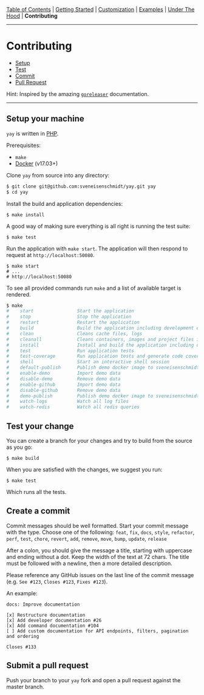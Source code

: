 [Table of Contents](README.md) | [Getting Started](getting-started.md) | [Customization](customization.md) | [Examples](examples.md) | [Under The Hood](docs/under-the-hood.md) | **Contributing**


---

# Contributing

* [Setup](contributing.md#setup)
* [Test](contributing.md#test)
* [Commit](contributing.md#commit)
* [Pull Request](contributing.md#pull-request)

Hint: Inspired by the amazing [`goreleaser`](https://github.com/goreleaser/goreleaser/tree/master/docs) documentation.

---


## Setup your machine

`yay` is written in [PHP](https://php.net/).

Prerequisites:

* `make`
* [Docker](https://www.docker.com/) (v17.03+)

Clone `yay` from source into any directory:

```bash
$ git clone git@github.com:sveneisenschmidt/yay.git yay
$ cd yay
```

Install the build and application dependencies:

```console
$ make install
```

A good way of making sure everything is all right is running the test suite:

```console
$ make test
```
Run the application with `make start`. The application will then respond to request at `http://localhost:50080`.

```console
$ make start
# ...
# http://localhost:50080
```

To see all provided commands run `make` and a list of available target is rendered.

```bash
$ make
#    start                Start the application
#    stop                 Stop the application
#    restart              Restart the application
#    build                Build the application including development environment
#    clean                Cleans cache files, logs
#    cleanall             Cleans containers, images and project files including caches, logs
#    install              Install and build the application including development environment
#    test                 Run application tests
#    test-coverage        Run application tests and generate code coverage
#    shell                Start an interactive shell session
#    default-publish      Publish demo docker image to sveneisenschmidt/yay
#    enable-demo          Import demo data
#    disable-demo         Remove demo data
#    enable-github        Import demo data
#    disable-github       Remove demo data
#    demo-publish         Publish demo docker image to sveneisenschmidt/yay-demo
#    watch-logs           Watch all log files
#    watch-redis          Watch all redis queries
```

## Test your change

You can create a branch for your changes and try to build from the source as you go:

```console
$ make build
```

When you are satisfied with the changes, we suggest you run:

```console
$ make test
```

Which runs all the tests.

## Create a commit

Commit messages should be well formatted.
Start your commit message with the type. Choose one of the following:
`feat`, `fix`, `docs`, `style`, `refactor`, `perf`, `test`, `chore`, `revert`, `add`, `remove`, `move`, `bump`, `update`, `release`

After a colon, you should give the message a title, starting with uppercase and ending without a dot.
Keep the width of the text at 72 chars.
The title must be followed with a newline, then a more detailed description.

Please reference any GitHub issues on the last line of the commit message (e.g. `See #123`, `Closes #123`, `Fixes #123`).

An example:

```
docs: Improve documentation

[x] Restructure documentation
[x] Add developer documentation #26
[x] Add command documentation #104
[ ] Add custom documentation for API endpoints, filters, pagination and ordering

Closes #133
```

## Submit a pull request

Push your branch to your `yay` fork and open a pull request against the
master branch.
